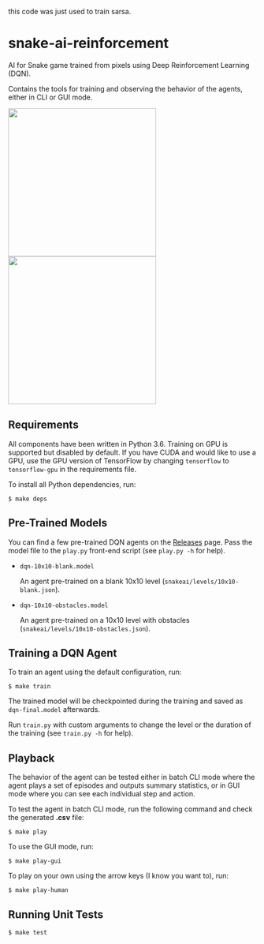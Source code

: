 this code was just used to train sarsa.


# snake-ai-reinforcement
AI for Snake game trained from pixels using Deep Reinforcement Learning (DQN).

Contains the tools for training and observing the behavior of the agents, either in CLI or GUI mode.

<img src="https://cloud.githubusercontent.com/assets/2750531/24808769/cc825424-1bc5-11e7-816f-7320f7bda2cf.gif" width="300px"><img src="https://cloud.githubusercontent.com/assets/2750531/24810302/9e4d6e86-1bca-11e7-869b-fc282cd600bb.gif" width="300px">


## Requirements
All components have been written in Python 3.6. Training on GPU is supported but disabled by default. If you have CUDA and would like to use a GPU, use the GPU version of TensorFlow by changing `tensorflow` to `tensorflow-gpu` in the requirements file.

To install all Python dependencies, run:
```
$ make deps
```

## Pre-Trained Models
You can find a few pre-trained DQN agents on the [Releases](https://github.com/YuriyGuts/snake-ai-reinforcement/releases) page. Pass the model file to the `play.py` front-end script (see `play.py -h` for help).

* `dqn-10x10-blank.model`
  
  An agent pre-trained on a blank 10x10 level (`snakeai/levels/10x10-blank.json`).
  
* `dqn-10x10-obstacles.model`

  An agent pre-trained on a 10x10 level with obstacles (`snakeai/levels/10x10-obstacles.json`).


## Training a DQN Agent
To train an agent using the default configuration, run:
```
$ make train
```

The trained model will be checkpointed during the training and saved as `dqn-final.model` afterwards.

Run `train.py` with custom arguments to change the level or the duration of the training (see `train.py -h` for help).

## Playback

The behavior of the agent can be tested either in batch CLI mode where the agent plays a set of episodes and outputs summary statistics, or in GUI mode where you can see each individual step and action.

To test the agent in batch CLI mode, run the following command and check the generated **.csv** file:
```
$ make play
```

To use the GUI mode, run:
```
$ make play-gui
```

To play on your own using the arrow keys (I know you want to), run:
```
$ make play-human
```

## Running Unit Tests
```
$ make test
```
